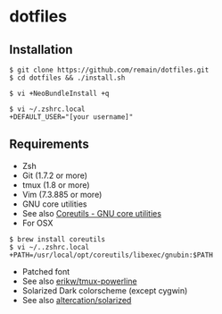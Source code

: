 # dotfiles

## Installation
<pre><code>$ git clone https://github.com/remain/dotfiles.git
$ cd dotfiles && ./install.sh

$ vi +NeoBundleInstall +q

$ vi ~/.zshrc.local
+DEFAULT_USER="[your username]"</code></pre>

## Requirements
 * Zsh
 * Git (1.7.2 or more)
 * tmux (1.8 or more)
 * Vim (7.3.885 or more)
 * GNU core utilities
  * See also [Coreutils - GNU core utilities](http://www.gnu.org/software/coreutils/ "Coreutils - GNU core utilities")
  * For OSX
<pre><code>$ brew install coreutils
$ vi ~/..zshrc.local
+PATH=/usr/local/opt/coreutils/libexec/gnubin:$PATH
</code></pre>
 * Patched font
  * See also [erikw/tmux-powerline](https://github.com/erikw/tmux-powerline "erikw/tmux-powerline")
 * Solarized Dark colorscheme (except cygwin)
  * See also [altercation/solarized](https://github.com/altercation/solarized "altercation/solarized")
